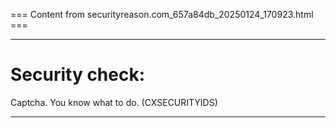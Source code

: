 === Content from securityreason.com_657a84db_20250124_170923.html ===


---

# Security check:

Captcha. You know what to do. (CXSECURITYIDS)

---


